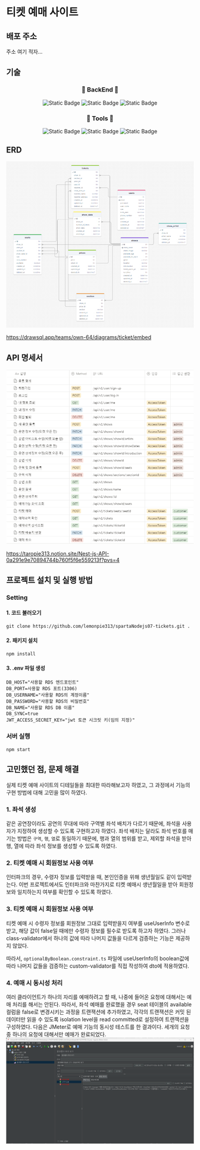 # 티켓 예매 사이트
## 배포 주소
주소 여기 적자...

## 기술
<h3 align="center">🍋 BackEnd 🍋</h3>
<div align="center">
<img alt="Static Badge" src="https://img.shields.io/badge/-Typescript-%233178C6?style=flat-square&logo=typescript&logoColor=white">
<img alt="Static Badge" src="https://img.shields.io/badge/-Nest.js-%23E0234E?style=flat-square&logo=nestjs&logoColor=white">
<img alt="Static Badge" src="https://img.shields.io/badge/-typeORM-%23FE0803?style=flat-square&logo=typeorm&logoColor=white">
</div>

<h3 align="center">🍋 Tools 🍋</h3>
<div align="center">
<img alt="Static Badge" src="https://img.shields.io/badge/-Git-%23F05032?style=flat-square&logo=git&logoColor=white">
<img alt="Static Badge" src="https://img.shields.io/badge/-Github-%23181717?style=flat-square&logo=github&logoColor=white">
<img alt="Static Badge" src="https://img.shields.io/badge/-Vscode-%23007ACC?style=flat-square&logo=visualstudiocode&logoColor=white">
</div>

## ERD
![ex_screenshot](./erd.png)

https://drawsql.app/teams/own-64/diagrams/ticket/embed


## API 명세서
![ex_screenshot](./api.png)

https://taropie313.notion.site/Nest-js-API-0a291e9e70894744b760f5f6e559213f?pvs=4

## 프로젝트 설치 및 실행 방법
### Setting
#### 1. 코드 불러오기
```
git clone https://github.com/lemonpie313/spartaNodejs07-tickets.git .
```

#### 2. 패키지 설치
```
npm install
```

#### 3. .env 파일 생성
```
DB_HOST="사용할 RDS 엔드포인트"
DB_PORT=사용할 RDS 포트(3306)
DB_USERNAME="사용할 RDS의 계정이름"
DB_PASSWORD="사용할 RDS의 비밀번호"
DB_NAME="사용할 RDS DB 이름"
DB_SYNC=true
JWT_ACCESS_SECRET_KEY="jwt 토큰 시크릿 키(임의 지정)"
```

### 서버 실행
```
npm start
```

## 고민했던 점, 문제 해결
실제 티켓 예매 사이트의 디테일들을 최대한 따라해보고자 하였고, 그 과정에서 기능의 구현 방법에 대해 고민을 많이 하였다.

### 1. 좌석 생성
같은 공연장이라도 공연의 무대에 따라 구역별 좌석 배치가 다르기 때문에, 좌석을 사용자가 지정하여 생성할 수 있도록 구현하고자 하였다. 좌석 배치는 달라도 좌석 번호를 매기는 방법은 ```구역```, ```행```, ```열```로 동일하기 때문에, 행과 열의 범위를 받고, 제외할 좌석을 받아 행, 열에 따라 좌석 정보를 생성할 수 있도록 하였다.

### 2. 티켓 예매 시 회원정보 사용 여부
인터파크의 경우, 수령자 정보를 입력받을 때, 본인인증을 위해 생년월일도 같이 입력받는다. 이번 프로젝트에서도 인터파크와 마찬가지로 티켓 예매시 생년월일을 받아 회원정보와 일치하는지 여부를 확인할 수 있도록 하였다.


### 3. 티켓 예매 시 회원정보 사용 여부
티켓 예매 시 수령자 정보를 회원정보 그대로 입력받을지 여부를 useUserInfo 변수로 받고, 해당 값이 false일 때에만 수령자 정보를 필수로 받도록 하고자 하였다. 그러나 class-validator에서 하나의 값에 따라 나머지 값들을 다르게 검증하는 기능은 제공하지 않았다.

따라서, ```optionalByBoolean.constraint.ts``` 파일에 useUserInfo의 boolean값에 따라 나머지 값들을 검증하는 custom-validator를 직접 작성하여 dto에 적용하였다.

### 4. 예매 시 동시성 처리
여러 클라이언트가 하나의 자리를 예매하려고 할 때, 나중에 들어온 요청에 대해서는 예매 처리를 해서는 안된다. 따라서, 좌석 예매를 완료했을 경우 seat 테이블의 available 컬럼을 false로 변경시키는 과정을 트랜잭션에 추가하였고, 각각의 트랜잭션은 커밋 된 데이터만 읽을 수 있도록 isolation level을 read committed로 설정하여 트랜잭션을 구성하였다.
다음은 JMeter로 예매 기능의 동시성 테스트를 한 결과이다. 세개의 요청 중 하나의 요청에 대해서만 예매가 완료되었다.
![ex_screenshot](test.png)
